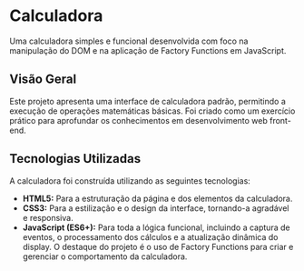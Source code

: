 # Calculadora

Uma calculadora simples e funcional desenvolvida com foco na manipulação do DOM e na aplicação de Factory Functions em JavaScript.

## Visão Geral

Este projeto apresenta uma interface de calculadora padrão, permitindo a execução de operações matemáticas básicas. Foi criado como um exercício prático para aprofundar os conhecimentos em desenvolvimento web front-end.

## Tecnologias Utilizadas

A calculadora foi construída utilizando as seguintes tecnologias:

- **HTML5:** Para a estruturação da página e dos elementos da calculadora.
- **CSS3:** Para a estilização e o design da interface, tornando-a agradável e responsiva.
- **JavaScript (ES6+):** Para toda a lógica funcional, incluindo a captura de eventos, o processamento dos cálculos e a atualização dinâmica do display. O destaque do projeto é o uso de Factory Functions para criar e gerenciar o comportamento da calculadora.
